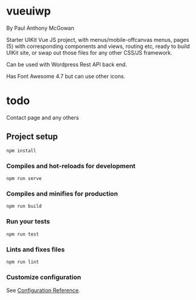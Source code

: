 # vueuiwp
By Paul Anthony McGowan

Starter UIKit Vue JS project, with menus/mobile-offcanvas menus, pages (5) with corresponding components and views, routing etc, ready to build UIKit site, or swap out those files for any other CSS/JS framework.

Can be used with Wordpress Rest API back end.

Has Font Awesome 4.7 but can use other icons.

# todo
Contact page and any others

## Project setup
```
npm install
```

### Compiles and hot-reloads for development
```
npm run serve
```

### Compiles and minifies for production
```
npm run build
```

### Run your tests
```
npm run test
```

### Lints and fixes files
```
npm run lint
```

### Customize configuration
See [Configuration Reference](https://cli.vuejs.org/config/).
